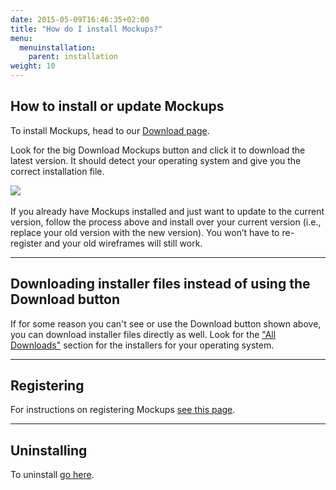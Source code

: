 ```yaml
---
date: 2015-05-09T16:46:35+02:00
title: "How do I install Mockups?"
menu:
  menuinstallation:
    parent: installation
weight: 10
---
```

## How to install or update Mockups

To install Mockups, head to our [Download page](http://www.balsamiq.com/download).

Look for the big Download Mockups button and click it to download the latest version. It should detect your operating system and give you the correct installation file.

[![](https://media.balsamiq.com/img/support/installation/download-mockups.png)​](http://www.balsamiq.com/download)

If you already have Mockups installed and just want to update to the current version, follow the process above and install over your current version (i.e., replace your old version with the new version). You won’t have to re-register and your old wireframes will still work.

* * *

## Downloading installer files instead of using the Download button

If for some reason you can't see or use the Download button shown above, you can download installer files directly as well. Look for the ["All Downloads"](http://www.balsamiq.com/download#direct) section for the installers for your operating system.

* * *

## Registering

For instructions on registering Mockups [see this page](http://support.balsamiq.com/customer/portal/articles/1526454).

* * *

## Uninstalling

To uninstall [go here](/installation/uninstall/).
